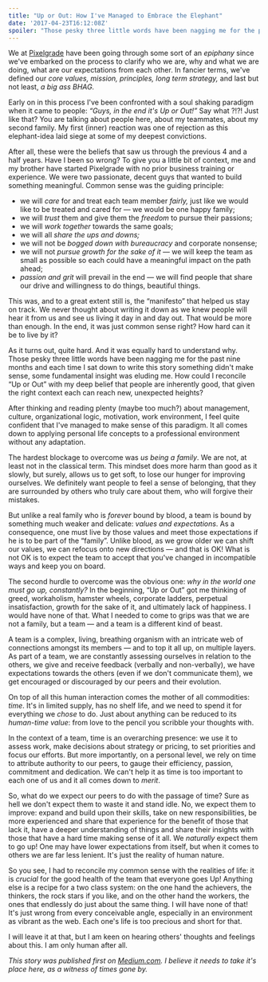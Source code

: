 ```yaml
---
title: "Up or Out: How I've Managed to Embrace the Elephant"
date: '2017-04-23T16:12:08Z'
spoiler: "Those pesky three little words have been nagging me for the past nine months and each time I sat down to write this story something didn't make sense, some fundamental insight was eluding me. How could I reconcile “Up or Out” with my deep belief that people are inherently good, that given the right context each can reach new, unexpected heights?"
---
```


We at [Pixelgrade](https://pixelgrade.com) have been going through some sort of an _epiphany_ since we've embarked on the process to clarify who we are, why and what we are doing, what are our expectations from each other. In fancier terms, we've defined our _core values, mission, principles, long term strategy,_ and last but not least, _a big ass BHAG._

Early on in this process I've been confronted with a soul shaking paradigm when it came to people: _“Guys, in the end it's Up or Out!”_ Say what ?!?! Just like that? You are talking about people here, about my teammates, about my second family. My first (inner) reaction was one of rejection as this elephant-idea laid siege at some of my deepest convictions.

After all, these were the beliefs that saw us through the previous 4 and a half years. Have I been so wrong? To give you a little bit of context, me and my brother have started Pixelgrade with no prior business training or experience. We were two passionate, decent guys that wanted to build something meaningful. Common sense was the guiding principle:

* we will _care_ for and treat each team member _fairly,_ just like we would like to be treated and cared for — we would be one happy family;
* we will _trust_ them and give them the _freedom_ to pursue their passions;
* we will _work together_ towards the same goals;
* we will all _share the ups and downs;_
* we will not be _bogged down with bureaucracy_ and corporate nonsense;
* we will not _pursue growth for the sake of it_ — we will keep the team as small as possible so each could have a meaningful impact on the path ahead;
* _passion and grit_ will prevail in the end — we will find people that share our drive and willingness to do things, beautiful things.

This was, and to a great extent still is, the “manifesto” that helped us stay on track. We never thought about writing it down as we knew people will hear it from us and see us living it day in and day out. That would be more than enough. In the end, it was just common sense right? How hard can it be to live by it?

As it turns out, quite hard. And it was equally hard to understand why. Those pesky three little words have been nagging me for the past nine months and each time I sat down to write this story something didn't make sense, some fundamental insight was eluding me. How could I reconcile “Up or Out” with my deep belief that people are inherently good, that given the right context each can reach new, unexpected heights?

After thinking and reading plenty (maybe too much?) about management, culture, organizational logic, motivation, work environment, I feel quite confident that I've managed to make sense of this paradigm. It all comes down to applying personal life concepts to a professional environment without any adaptation.

The hardest blockage to overcome was *us being a family*. We are not, at least not in the classical term. This mindset does more harm than good as it slowly, but surely, allows us to get soft, to lose our hunger for improving ourselves. We definitely want people to feel a sense of belonging, that they are surrounded by others who truly care about them, who will forgive their mistakes.

But unlike a real family who is *forever* bound by blood, a team is bound by something much weaker and delicate: *values and expectations*. As a consequence, one must live by those values and meet those expectations if he is to be part of the “family”. Unlike blood, as we grow older we can shift our values, we can refocus onto new directions — and that is OK! What is not OK is to expect the team to accept that you've changed in incompatible ways and keep you on board.

The second hurdle to overcome was the obvious one: *why in the world one must go up, constantly?* In the beginning, “Up or Out” got me thinking of greed, workaholism, hamster wheels, corporate ladders, perpetual insatisfaction, growth for the sake of it, and ultimately lack of happiness. I would have none of that. What I needed to come to grips was that we are not a family, but a team — and a team is a different kind of beast.

A team is a complex, living, breathing organism with an intricate web of connections amongst its members — and to top it all up, on multiple layers. As part of a team, we are constantly assessing ourselves in relation to the others, we give and receive feedback (verbally and non-verbally), we have expectations towards the others (even if we don't communicate them), we get encouraged or discouraged by our peers and their evolution.

On top of all this human interaction comes the mother of all commodities: *time*. It's in limited supply, has no shelf life, and we need to spend it for everything we *chose* to do. Just about anything can be reduced to its *human-time value*: from love to the pencil you scribble your thoughts with.

In the context of a team, time is an overarching presence: we use it to assess work, make decisions about strategy or pricing, to set priorities and focus our efforts. But more importantly, on a personal level, we rely on time to attribute authority to our peers, to gauge their efficiency, passion, commitment and dedication. We can't help it as time is too important to each one of us and it all comes down to *merit*.

So, what do we expect our peers to do with the passage of time? Sure as hell we don't expect them to waste it and stand idle. No, we expect them to improve: expand and build upon their skills, take on new responsibilities, be more experienced and share that experience for the benefit of those that lack it, have a deeper understanding of things and share their insights with those that have a hard time making sense of it all. We *naturally* expect them to go up! One may have lower expectations from itself, but when it comes to others we are far less lenient. It's just the reality of human nature.

So you see, I had to reconcile my common sense with the realities of life: it is *crucial* for the good health of the team that everyone goes Up! Anything else is a recipe for a two class system: on the one hand the achievers, the thinkers, the rock stars if you like, and on the other hand the workers, the ones that endlessly do just about the same thing. I will have none of that! It's just wrong from every conceivable angle, especially in an environment as vibrant as the web. Each one's life is too precious and short for that.

I will leave it at that, but I am keen on hearing others' thoughts and feelings about this. I am only human after all.

_This story was published first on [Medium.com](https://medium.com/@vladpotter/up-or-out-how-ive-managed-to-embrace-the-elephant-a15acce82a0). I believe it needs to take it's place here, as a witness of times gone by._
